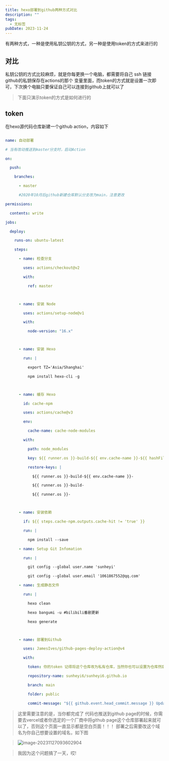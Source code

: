 ```yaml
---
title: hexo部署到github两种方式对比
description: ""
tags:
  - 无标签
pubDate: 2023-11-24
---
```

有两种方式，一种是使用私钥公钥的方式，另一种是使用token的方式来进行的



## 对比



私钥公钥的方式比较麻烦，就是你每更换一个电脑，都需要将自己 ssh 链接github的私钥保存在actions的那个 变量里面，而token的方式就是设置一次即可，下次换个电脑只要保证自己可以连接到github上就可以了



> 下面只演示token的方式是如何进行的



## token



在hexo源代码仓库新建一个github action，内容如下



```yaml

name: 自动部署

# 当有改动推送到master分支时，启动Action

on:

  push:

    branches:

      - master

      #2020年10月后github新建仓库默认分支改为main，注意更改

permissions:

  contents: write

jobs:

  deploy:

    runs-on: ubuntu-latest

    steps:

      - name: 检查分支

        uses: actions/checkout@v2

        with:

          ref: master



      - name: 安装 Node

        uses: actions/setup-node@v1

        with:

          node-version: "16.x"



      - name: 安装 Hexo

        run: |

          export TZ='Asia/Shanghai'

          npm install hexo-cli -g



      - name: 缓存 Hexo

        id: cache-npm

        uses: actions/cache@v3

        env:

          cache-name: cache-node-modules

        with:

          path: node_modules

          key: ${{ runner.os }}-build-${{ env.cache-name }}-${{ hashFiles('**/package-lock.json') }}

          restore-keys: |

            ${{ runner.os }}-build-${{ env.cache-name }}-

            ${{ runner.os }}-build-

            ${{ runner.os }}-



      - name: 安装依赖

        if: ${{ steps.cache-npm.outputs.cache-hit != 'true' }}

        run: |

          npm install --save

      - name: Setup Git Infomation

        run: | 

          git config --global user.name 'sunheyi' 

          git config --global user.email '1061867552@qq.com'

      - name: 生成静态文件

        run: |

          hexo clean

          hexo bangumi -u #bilibili番剧更新

          hexo generate



      - name: 部署到Github

        uses: JamesIves/github-pages-deploy-action@v4

        with:

          token: 你的token 记得将这个仓库改为私有仓库，当然你也可以设置为仓库然后用sercret.token的方式来引用它

          repository-name: sunheyi6/sunheyi6.github.io

          branch: main

          folder: public

          commit-message: "${{ github.event.head_commit.message }} Updated By Github Actions"

```



> 这里需要注意的是，当你都完成了 代码也推送到github page的时候，你需要去vercel或者你选定的一个厂商中将github page这个仓库部署起来就可以了，否则这个页面一直显示都是空白页面！！！  部署之后需要改这个域名为你自己想要设置的域名，如下图

>

> ![image-20231127093602904](https://shyblog.oss-cn-beijing.aliyuncs.com/img/image-20231127093602904.png)

>

> 我因为这个问题搞了一天，哎!